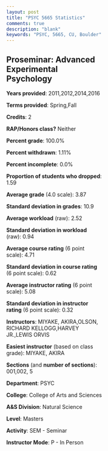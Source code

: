 ```yaml
---
layout: post
title: "PSYC 5665 Statistics"
comments: true
description: "blank"
keywords: "PSYC, 5665, CU, Boulder"
--- 
```

<head>
<script src="https://ajax.googleapis.com/ajax/libs/jquery/2.1.3/jquery.min.js"></script>
<script src="https://dl.dropboxusercontent.com/s/pc42nxpaw1ea4o9/highcharts.js?dl=0"></script>
<!-- <script src="../assets/js/highcharts.js"></script> -->
<style type="text/css">@font-face {
	font-family: "Bebas Neue";
	src: url(https://www.filehosting.org/file/details/544349/BebasNeue%20Regular.otf) format("opentype");
	}
	h1.Bebas { 
		font-family: "Bebas Neue", Verdana, Tahoma;
	}
</style>
</head>
<body>
	<div id="container" style="float: right; width: 45%; height: 88%; margin-left: 2.5%; margin-right: 2.5%;"></div>
	<script language="JavaScript">
		$(document).ready(function() {
		var chart = {type: 'column'};
		var title = {text: 'Grade Distribution'};
		var xAxis = {categories: ['A','B','C','D','F'],crosshair: true};
		var yAxis = {min: 0,title: {text: 'Percentage'}};
		var tooltip = {headerFormat: '<center><b><span style="font-size:20px">{point.key}</span></b></center>',
		               pointFormat: '<td style="padding:0"><b>{point.y:.1f}%</b></td>',
		               footerFormat: '</table>',shared: true,useHTML: true};
		var plotOptions = {column: {pointPadding: 0.0,borderWidth: 0}};  
		var credits = {enabled: false};var series= [{name: 'Percent',data: [91.94,8.06,0.0,0.0,0.0,]}];
		var json = {};
		json.chart = chart;
		json.title = title;
		json.tooltip = tooltip;
		json.xAxis = xAxis;
		json.yAxis = yAxis;  
		json.series = series;
		json.plotOptions = plotOptions;  
		json.credits = credits;
		$('#container').highcharts(json);
	});
	</script>
</body>
			   
## Proseminar: Advanced Experimental Psychology

**Years provided**: 2011,2012,2014,2016

**Terms provided**: Spring,Fall

**Credits**: 2

**RAP/Honors class?** Neither

**Percent grade**: 100.0%

**Percent withdrawn**: 1.11%

**Percent incomplete**: 0.0%

**Proportion of students who dropped**: 1.59

**Average grade** (4.0 scale): 3.87

**Standard deviation in grades**: 10.9

**Average workload** (raw): 2.52

**Standard deviation in workload** (raw): 0.94

**Average course rating** (6 point scale): 4.71

**Standard deviation in course rating** (6 point scale): 0.62

**Average instructor rating** (6 point scale): 5.08

**Standard deviation in instructor rating** (6 point scale): 0.32

**Instructors**: MIYAKE, AKIRA,OLSON, RICHARD KELLOGG,HARVEY JR.,LEWIS ORVIS

**Easiest instructor** (based on class grade): MIYAKE, AKIRA

**Sections** (and **number of sections**): 001,002, 5

**Department**: PSYC

**College**: College of Arts and Sciences

**A&S Division**: Natural Science

**Level**: Masters

**Activity**: SEM - Seminar

**Instructor Mode**: P  - In Person